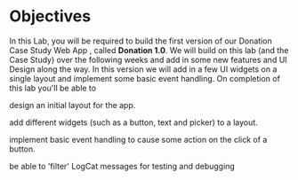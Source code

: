 # Objectives

In this Lab, you will be required to build the first version of our Donation Case Study Web App , called **Donation 1.0**. We will build on this lab (and the Case Study) over the following weeks and add in some new features and UI Design along the way. In this version we will add in a few UI widgets on a single layout and implement some basic event handling.
On completion of this lab you'll be able to

design an initial layout for the app.

add different widgets (such as a button, text and picker) to a layout.

implement basic event handling to cause some action on the click of a button.

be able to 'filter' LogCat messages for testing and debugging